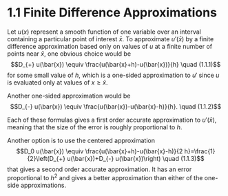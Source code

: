 # 1.1 Finite Difference Approximations

Let $u(x)$ represent a smooth function of one variable over an interval containing a particular point of interest $\bar{x}$.
To approximate $u'(\bar{x})$ by a finite difference approximation based only on values of $u$ at a finite number of points near $\bar{x}$, one obvious choice would be 
$$D_{+} u(\bar{x}) \equiv \frac{u(\bar{x}+h)-u(\bar{x})}{h} \quad (1.1.1)$$
for some small value of $h$, which is a one-sided approximation to $u'$ since $u$ is evaluated only at values of $x\geq\bar{x}$.

Another one-sided approximation would be
$$D_{-} u(\bar{x}) \equiv \frac{u(\bar{x})-u(\bar{x}-h)}{h}. \quad (1.1.2)$$

Each of these formulas gives a first order accurate approximation to $u'(\bar{x})$, meaning that the size of the error is roughly proportional to $h$.

Another option is to use the centered approximation
$$D_0 u(\bar{x}) \equiv \frac{u(\bar{x}+h)-u(\bar{x}-h)}{2 h}=\frac{1}{2}\left(D_{+} u(\bar{x})+D_{-} u(\bar{x})\right) \quad (1.1.3)$$
that gives a second order accurate approximation. It has an error proportional to $h^2$ and gives a better approximation than either of the one-side approximations.
